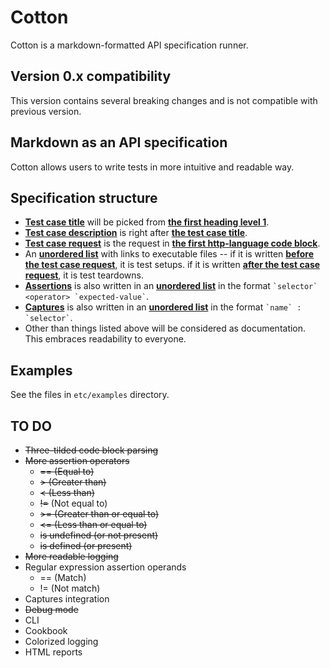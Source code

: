 # Cotton

Cotton is a markdown-formatted API specification runner.

## Version 0.x compatibility

This version contains several breaking changes and is not compatible with previous version.

## Markdown as an API specification

Cotton allows users to write tests in more intuitive and readable way.

## Specification structure

* <u>**Test case title**</u> will be picked from <u>**the first heading level 1**</u>.
* <u>**Test case description**</u> is right after <u>**the test case title**</u>.
* <u>**Test case request**</u> is the request in <u>**the first http-language code block**</u>.
* An <u>**unordered list**</u> with links to executable files -- if it is written <u>**before the test case request**</u>, it is test setups. if it is written <u>**after the test case request**</u>, it is test teardowns.
* <u>**Assertions**</u> is also written in an <u>**unordered list**</u> in the format `` `selector` <operator> `expected-value` ``.
* <u>**Captures**</u> is also written in an <u>**unordered list**</u> in the format `` `name` : `selector` ``.
* Other than things listed above will be considered as documentation. This embraces readability to everyone.

## Examples

See the files in `etc/examples` directory.

## TO DO

* ~~Three-tilded code block parsing~~
* ~~More assertion operators~~
  * ~~== (Equal to)~~
  * ~~&gt; (Greater than)~~
  * ~~&lt; (Less than)~~
  * ~~!=~~ (Not equal to)
  * ~~&gt;= (Greater than or equal to)~~
  * ~~&lt;= (Less than or equal to)~~
  * ~~is undefined (or not present)~~
  * ~~is defined (or present)~~
* ~~More readable logging~~
* Regular expression assertion operands
  * == (Match)
  * != (Not match)
* Captures integration
* ~~Debug mode~~
* CLI
* Cookbook
* Colorized logging
* HTML reports